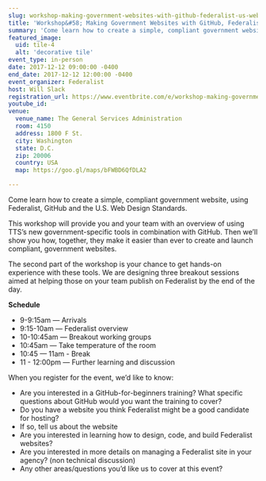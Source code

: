 ```yaml
---
slug: workshop-making-government-websites-with-github-federalist-us-web-design-standards
title: 'Workshop&#58; Making Government Websites with GitHub, Federalist, &amp; U&#46;S&#46; Web Design Standards'
summary: 'Come learn how to create a simple, compliant government website, using Federalist, GitHub and the U&#46;S&#46; Web Design Standards&#46;'
featured_image:
  uid: tile-4
  alt: 'decorative tile'
event_type: in-person
date: 2017-12-12 09:00:00 -0400
end_date: 2017-12-12 12:00:00 -0400
event_organizer: Federalist
host: Will Slack
registration_url: https://www.eventbrite.com/e/workshop-making-government-websites-with-federalist-github-basics-registration-39457265744
youtube_id:
venue:
  venue_name: The General Services Administration
  room: 4150
  address: 1800 F St.
  city: Washington
  state: D.C.
  zip: 20006
  country: USA
  map: https://goo.gl/maps/bFWBD6QfDLA2

---
```


Come learn how to create a simple, compliant government website, using Federalist, GitHub and the U.S. Web Design Standards.

This workshop will provide you and your team with an overview of using TTS’s new government-specific tools in combination with GitHub. Then we’ll show you how, together, they make it easier than ever to create and launch compliant, government websites.

The second part of the workshop is your chance to get hands-on experience with these tools. We are designing three breakout sessions aimed at helping those on your team publish on Federalist by the end of the day.

**Schedule**
- 9-9:15am — Arrivals
- 9:15-10am — Federalist overview
- 10-10:45am — Breakout working groups
- 10:45am — Take temperature of the room
- 10:45 — 11am - Break
- 11 - 12:00pm — Further learning and discussion


When you register for the event, we’d like to know:
- Are you interested in a GitHub-for-beginners training? What specific questions about GitHub would you want the training to cover?
- Do you have a website you think Federalist might be a good candidate for hosting?
- If so, tell us about the website
- Are you interested in learning how to design, code, and build Federalist websites?
- Are you interested in more details on managing a Federalist site in your agency? (non technical discussion)
- Any other areas/questions you’d like us to cover at this event?
